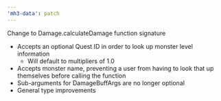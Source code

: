 ```yaml
---
'mh3-data': patch
---
```


Change to Damage.calculateDamage function signature

- Accepts an optional Quest ID in order to look up monster level information
  - Will default to multipliers of 1.0
- Accepts monster name, preventing a user from having to look that up themselves before calling the function
- Sub-arguments for DamageBuffArgs are no longer optional
- General type improvements
